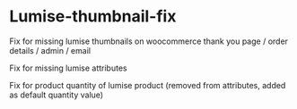 # Lumise-thumbnail-fix
Fix for missing lumise thumbnails on woocommerce thank you page / order details / admin / email

Fix for missing lumise attributes

Fix for product quantity of lumise product (removed from attributes, added as default quantity value)
